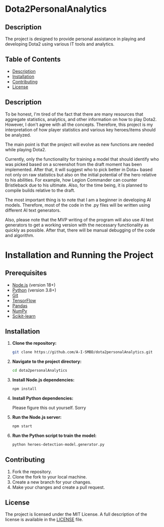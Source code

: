 # Dota2PersonalAnalytics

## Description

The project is designed to provide personal assistance in playing and developing Dota2 using various IT tools and analytics.

## Table of Contents

- [Description](#description)
- [Installation](#installation)
- [Contributing](#contributing)
- [License](#license)

## Description

To be honest, I'm tired of the fact that there are many resources that aggregate statistics, analytics, and other information on how to play Dota2. However, I don't agree with all the concepts. Therefore, this project is my interpretation of how player statistics and various key heroes/items should be analyzed.

The main point is that the project will evolve as new functions are needed while playing Dota2.

Currently, only the functionality for training a model that should identify who was picked based on a screenshot from the draft moment has been implemented. After that, it will suggest who to pick better in Dota+ based not only on raw statistics but also on the initial potential of the hero relative to his abilities. For example, how Legion Commander can counter Bristleback due to his ultimate. Also, for the time being, it is planned to compile builds relative to the draft.

The most important thing is to note that I am a beginner in developing AI models. Therefore, most of the code in the .py files will be written using different AI text generators.

Also, please note that the MVP writing of the program will also use AI text generators to get a working version with the necessary functionality as quickly as possible. After that, there will be manual debugging of the code and algorithm.

# Installation and Running the Project

## Prerequisites

- [Node.js](https://nodejs.org/) (version 18+)
- [Python](https://www.python.org/) (version 3.8+)
- [Git](https://git-scm.com/)
- [TensorFlow](https://www.tensorflow.org/)
- [Pandas](https://pandas.pydata.org/)
- [NumPy](https://numpy.org/)
- [Scikit-learn](https://scikit-learn.org/stable/)

## Installation

1. **Clone the repository:**

   ```sh
   git clone https://github.com/A-I-SMBD/dota2personalAnalytics.git
   ```

2. **Navigate to the project directory:**

   ```sh
   cd dota2personalAnalytics
   ```

3. **Install Node.js dependencies:**

   ```sh
   npm install
   ```

4. **Install Python dependencies:**

   Please figure this out yourself. Sorry

5. **Run the Node.js server:**

   ```sh
   npm start
   ```

6. **Run the Python script to train the model:**

   ```sh
   python heroes-detection-model.generator.py
   ```

## Contributing

1. Fork the repository.
2. Clone the fork to your local machine.
3. Create a new branch for your changes.
4. Make your changes and create a pull request.

## License

The project is licensed under the MIT License. A full description of the license is available in the [LICENSE](LICENSE) file.